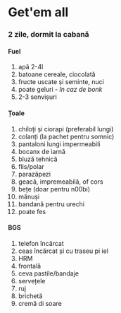 # Get'em all

### 2 zile, dormit la cabană

#### Fuel
1. apă 2-4l
2. batoane cereale, ciocolată
3. fructe uscate și seminte, nuci
4. poate geluri - _în caz de bonk_
5. 2-3 senvișuri

#### Țoale
1. chiloți și ciorapi (preferabil lungi)
2. colanți (la pachet pentru somnic)
3. pantaloni lungi impermeabili
4. bocanx de iarnă
5. bluză tehnică
6. flis/polar
7. parazăpezi
8. geacă, impremeabilă, of cors
9. bețe (doar pentru n00bi)
10. mănuși
11. bandană pentru urechi
12. poate fes

#### BGS
1. telefon încărcat
2. ceas încărcat și cu traseu pi iel
3. HRM
4. frontală
5. ceva pastile/bandaje
6. servețele
7. ruj
8. brichetă
9. cremă di soare
